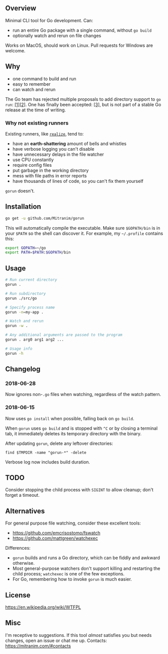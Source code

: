 ## Overview

Minimal CLI tool for Go development. Can:

  * run an entire Go package with a single command, without `go build`
  * optionally watch and rerun on file changes

Works on MacOS, should work on Linux. Pull requests for Windows are welcome.

## Why

  * one command to build and run
  * easy to remember
  * can watch and rerun

The Go team has rejected multiple proposals to add directory support to `go run`: [[1]](https://github.com/golang/go/issues/5164)[[2]](https://github.com/golang/go/issues/20432). One has finally been accepted: [[3]](https://github.com/golang/go/issues/22726), but is not part of a stable Go release at the time of writing.

### Why not existing runners

Existing runners, like [`realize`](https://github.com/oxequa/realize), tend to:

  * have an **earth-shattering** amount of bells and whistles
  * have verbose logging you can't disable
  * have unnecessary delays in the file watcher
  * use CPU constantly
  * require config files
  * put garbage in the working directory
  * mess with file paths in error reports
  * have thousands of lines of code, so you can't fix them yourself

`gorun` doesn't.

## Installation

```sh
go get -u github.com/Mitranim/gorun
```

This will automatically compile the executable. Make sure `$GOPATH/bin` is in your `$PATH` so the shell can discover it. For example, my `~/.profile` contains this:

```sh
export GOPATH=~/go
export PATH=$PATH:$GOPATH/bin
```

## Usage

```sh
# Run current directory
gorun .

# Run subdirectory
gorun ./src/go

# Specify process name
gorun -n=my-app .

# Watch and rerun
gorun -w .

# Any additional arguments are passed to the program
gorun . arg0 arg1 arg2 ...

# Usage info
gorun -h
```

## Changelog

### 2018-06-28

Now ignores non-`.go` files when watching, regardless of the watch pattern.

### 2018-06-15

Now uses `go install` when possible, falling back on `go build`.

When `gorun` uses `go build` and is stopped with `^C` or by closing a terminal tab, it immediately deletes its temporary directory with the binary.

After updating `gorun`, delete any leftover directories:

    find $TMPDIR -name "gorun-*" -delete

Verbose log now includes build duration.

## TODO

Consider stopping the child process with `SIGINT` to allow cleanup; don't forget a timeout.

## Alternatives

For general purpose file watching, consider these excellent tools:

  * https://github.com/emcrisostomo/fswatch
  * https://github.com/mattgreen/watchexec

Differences:

  * `gorun` builds and runs a Go directory, which can be fiddly and awkward otherwise.
  * Most general-purpose watchers don't support killing and restarting the child process; `watchexec` is one of the few exceptions.
  * For Go, remembering how to invoke `gorun` is much easier.

## License

https://en.wikipedia.org/wiki/WTFPL

## Misc

I'm receptive to suggestions. If this tool _almost_ satisfies you but needs changes, open an issue or chat me up. Contacts: https://mitranim.com/#contacts

